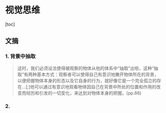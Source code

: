 # 视觉思维

[toc]

## 文摘

### 1. 背景中抽取

> 这时，我们必须设法使得被观察的物体从他的体系中“抽取”出啦，这种“抽取”有两种基本方式：观察者可以使得自己有意识地撇开物体所在的背景，以便把握物体本身的形态以及它自身的行为，就好像它是一个完全孤立的存在...[;]他可以通过有意识地观看物体因自己在背景中所处的位置和作用的改变而经历和引发的一切变化，来达到对物体本身的把握。(pp.86)

### 2. 